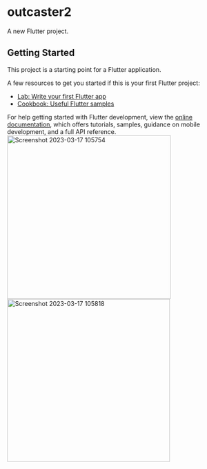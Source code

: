 # outcaster2

A new Flutter project.

## Getting Started

This project is a starting point for a Flutter application.

A few resources to get you started if this is your first Flutter project:

- [Lab: Write your first Flutter app](https://docs.flutter.dev/get-started/codelab)
- [Cookbook: Useful Flutter samples](https://docs.flutter.dev/cookbook)

For help getting started with Flutter development, view the
[online documentation](https://docs.flutter.dev/), which offers tutorials,
samples, guidance on mobile development, and a full API reference.
<img width="379" alt="Screenshot 2023-03-17 105754" src="https://user-images.githubusercontent.com/116253518/225820432-42cf62d0-f920-4dae-8c94-631ca6faf775.png">
<img width="377" alt="Screenshot 2023-03-17 105818" src="https://user-images.githubusercontent.com/116253518/225820435-25da16ac-66b3-4da8-ba1c-ff8f45d1f570.png">
